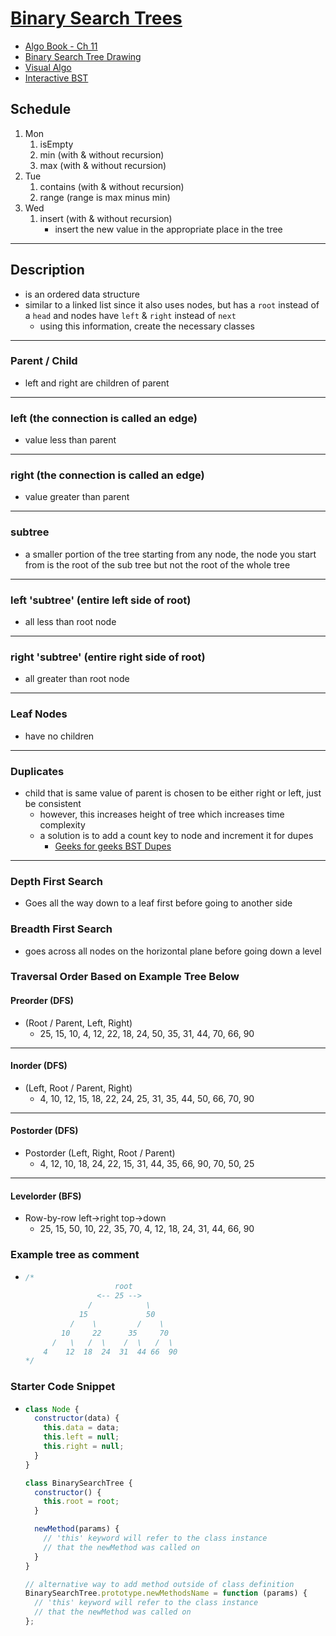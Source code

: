 # [Binary Search Trees](./BinarySearchTree.js)

- [Algo Book - Ch 11](http://algorithms.dojo.news/static/Algorithms/index.html#LinkTarget_2135)
- [Binary Search Tree Drawing](https://cdn-media-1.freecodecamp.org/images/2rTqYlcrnWtICedt131tDft0CmkzZaViExJX)
- [Visual Algo](https://visualgo.net/en)
- [Interactive BST](http://btv.melezinek.cz/binary-search-tree.html)

## Schedule

1. Mon
   1. isEmpty
   2. min (with & without recursion)
   3. max (with & without recursion)
2. Tue
   1. contains (with & without recursion)
   2. range (range is max minus min)
3. Wed
   1. insert (with & without recursion)
      - insert the new value in the appropriate place in the tree

---

## Description

- is an ordered data structure
- similar to a linked list since it also uses nodes, but has a `root` instead of a `head` and nodes have `left` & `right` instead of `next`
  - using this information, create the necessary classes

---

### Parent / Child

- left and right are children of parent

---

### left (the connection is called an edge)

- value less than parent

---

### right (the connection is called an edge)

- value greater than parent

---

### subtree

- a smaller portion of the tree starting from any node, the node you start from is the root of the sub tree but not the root of the whole tree

---

### left 'subtree' (entire left side of root)

- all less than root node

---

### right 'subtree' (entire right side of root)

- all greater than root node

---

### Leaf Nodes

- have no children

---

### Duplicates

- child that is same value of parent is chosen to be either right or left, just be consistent
  - however, this increases height of tree which increases time complexity
  - a solution is to add a count key to node and increment it for dupes
    - [Geeks for geeks BST Dupes](https://www.geeksforgeeks.org/how-to-handle-duplicates-in-binary-search-tree/)

---

### Depth First Search

- Goes all the way down to a leaf first before going to another side

### Breadth First Search

- goes across all nodes on the horizontal plane before going down a level

### Traversal Order Based on Example Tree Below

#### Preorder (DFS)

- (Root / Parent, Left, Right)
  - 25, 15, 10, 4, 12, 22, 18, 24, 50, 35, 31, 44, 70, 66, 90

---

#### Inorder (DFS)

- (Left, Root / Parent, Right)
  - 4, 10, 12, 15, 18, 22, 24, 25, 31, 35, 44, 50, 66, 70, 90

---

#### Postorder (DFS)

- Postorder (Left, Right, Root / Parent)
  - 4, 12, 10, 18, 24, 22, 15, 31, 44, 35, 66, 90, 70, 50, 25

---

#### Levelorder (BFS)

- Row-by-row left->right top->down
  - 25, 15, 50, 10, 22, 35, 70, 4, 12, 18, 24, 31, 44, 66, 90

### Example tree as comment

- ```js
  /*
                      root
                  <-- 25 -->
                /            \
              15             50
            /    \         /    \
          10     22      35     70
        /   \   /  \    /  \   /  \
      4    12  18  24  31  44 66  90
  */
  ```

### Starter Code Snippet

- ```js
  class Node {
    constructor(data) {
      this.data = data;
      this.left = null;
      this.right = null;
    }
  }

  class BinarySearchTree {
    constructor() {
      this.root = root;
    }

    newMethod(params) {
      // 'this' keyword will refer to the class instance
      // that the newMethod was called on
    }
  }

  // alternative way to add method outside of class definition
  BinarySearchTree.prototype.newMethodsName = function (params) {
    // 'this' keyword will refer to the class instance
    // that the newMethod was called on
  };
  ```
